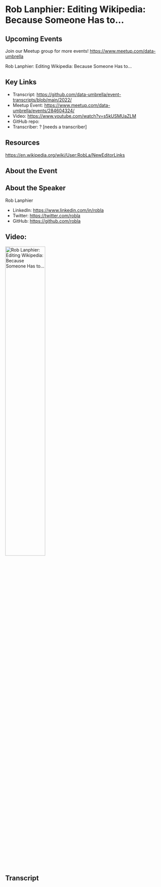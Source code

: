 # Rob Lanphier: Editing Wikipedia: Because Someone Has to...


## Upcoming Events
Join our Meetup group for more events!
https://www.meetup.com/data-umbrella

Rob Lanphier: Editing Wikipedia: Because Someone Has to...

## Key Links
- Transcript: https://github.com/data-umbrella/event-transcripts/blob/main/2022/
- Meetup Event: https://www.meetup.com/data-umbrella/events/284604324/
- Video: https://www.youtube.com/watch?v=s5kUSMUaZLM
- GitHub repo:
- Transcriber:  ? [needs a transcriber]

## Resources
https://en.wikipedia.org/wiki/User:RobLa/NewEditorLinks

## About the Event


## About the Speaker
Rob Lanphier

- LinkedIn: https://www.linkedin.com/in/robla
- Twitter: https://twitter.com/robla
- GitHub: https://github.com/robla

## Video:  
<a href="http://www.youtube.com/watch?feature=player_embedded&v=s5kUSMUaZLM" target="_blank"><img src="http://img.youtube.com/vi/s5kUSMUaZLM/0.jpg"
alt="Rob Lanphier: Editing Wikipedia: Because Someone Has to..." width="50%" /></a>


## Transcript
